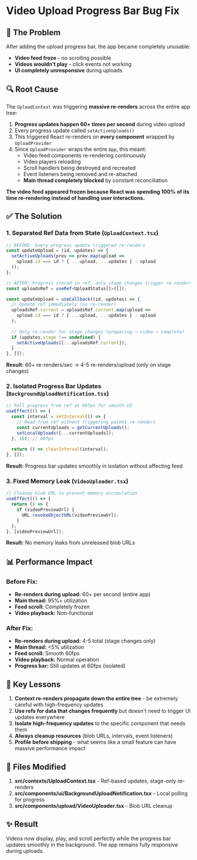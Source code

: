 # Video Upload Progress Bar Bug Fix

## 🐛 The Problem

After adding the upload progress bar, the app became completely unusable:
- **Video feed froze** - no scrolling possible
- **Videos wouldn't play** - click events not working
- **UI completely unresponsive** during uploads

## 🔍 Root Cause

The `UploadContext` was triggering **massive re-renders** across the entire app tree:

1. **Progress updates happen 60+ times per second** during video upload
2. Every progress update called `setActiveUploads()` 
3. This triggered React re-renders on **every component** wrapped by `UploadProvider`
4. Since `UploadProvider` wraps the entire `App`, this meant:
   - Video feed components re-rendering continuously
   - Video players reloading
   - Scroll handlers being destroyed and recreated
   - Event listeners being removed and re-attached
   - **Main thread completely blocked** by constant reconciliation

**The video feed appeared frozen because React was spending 100% of its time re-rendering instead of handling user interactions.**

## ✅ The Solution

### 1. **Separated Ref Data from State** (`UploadContext.tsx`)

```typescript
// BEFORE: Every progress update triggered re-renders
const updateUpload = (id, updates) => {
  setActiveUploads(prev => prev.map(upload =>
    upload.id === id ? { ...upload, ...updates } : upload
  ));
};

// AFTER: Progress stored in ref, only stage changes trigger re-renders
const uploadsRef = useRef<UploadStatus[]>([]);

const updateUpload = useCallback((id, updates) => {
  // Update ref immediately (no re-render)
  uploadsRef.current = uploadsRef.current.map(upload =>
    upload.id === id ? { ...upload, ...updates } : upload
  );
  
  // Only re-render for stage changes (preparing → video → complete)
  if (updates.stage !== undefined) {
    setActiveUploads([...uploadsRef.current]);
  }
}, []);
```

**Result:** 60+ re-renders/sec → 4-5 re-renders/upload (only on stage changes)

### 2. **Isolated Progress Bar Updates** (`BackgroundUploadNotification.tsx`)

```typescript
// Poll progress from ref at 60fps for smooth UI
useEffect(() => {
  const interval = setInterval(() => {
    // Read from ref without triggering parent re-renders
    const currentUploads = getCurrentUploads();
    setLocalUploads([...currentUploads]);
  }, 16); // 60fps
  
  return () => clearInterval(interval);
}, []);
```

**Result:** Progress bar updates smoothly in isolation without affecting feed

### 3. **Fixed Memory Leak** (`VideoUploader.tsx`)

```typescript
// Cleanup blob URL to prevent memory accumulation
useEffect(() => {
  return () => {
    if (videoPreviewUrl) {
      URL.revokeObjectURL(videoPreviewUrl);
    }
  };
}, [videoPreviewUrl]);
```

**Result:** No memory leaks from unreleased blob URLs

## 📊 Performance Impact

### Before Fix:
- **Re-renders during upload:** 60+ per second (entire app)
- **Main thread:** 95%+ utilization
- **Feed scroll:** Completely frozen
- **Video playback:** Non-functional

### After Fix:
- **Re-renders during upload:** 4-5 total (stage changes only)
- **Main thread:** <5% utilization
- **Feed scroll:** Smooth 60fps
- **Video playback:** Normal operation
- **Progress bar:** Still updates at 60fps (isolated)

## 🎯 Key Lessons

1. **Context re-renders propagate down the entire tree** - be extremely careful with high-frequency updates
2. **Use refs for data that changes frequently** but doesn't need to trigger UI updates everywhere
3. **Isolate high-frequency updates** to the specific component that needs them
4. **Always cleanup resources** (blob URLs, intervals, event listeners)
5. **Profile before shipping** - what seems like a small feature can have massive performance impact

## 🔧 Files Modified

1. **src/contexts/UploadContext.tsx** - Ref-based updates, stage-only re-renders
2. **src/components/ui/BackgroundUploadNotification.tsx** - Local polling for progress
3. **src/components/upload/VideoUploader.tsx** - Blob URL cleanup

## ✨ Result

Videos now display, play, and scroll perfectly while the progress bar updates smoothly in the background. The app remains fully responsive during uploads.

